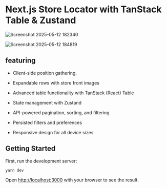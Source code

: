 # Next.js Store Locator with TanStack Table & Zustand

![Screenshot 2025-05-12 182340](https://github.com/user-attachments/assets/2b892ed4-d48d-43c6-9cfa-0e809c924bf7)

![Screenshot 2025-05-12 184819](https://github.com/user-attachments/assets/b7a452b1-8f26-4b28-b412-2e1e7689fd5f)


## featuring

- Client-side position gathering.

- Expandable rows with store front images

- Advanced table functionality with TanStack (React) Table

- State management with Zustand

- API-powered pagination, sorting, and filtering

- Persisted filters and preferences

- Responsive design for all device sizes

## Getting Started

First, run the development server:

```bash
yarn dev
```

Open [http://localhost:3000](http://localhost:3000) with your browser to see the result.
